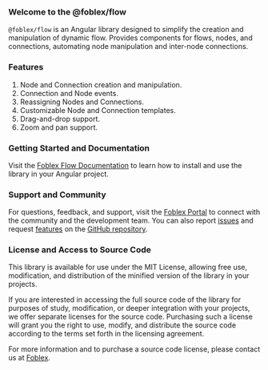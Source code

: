 ### Welcome to the @foblex/flow

`@foblex/flow` is an Angular library designed to simplify the creation and manipulation of dynamic flow. Provides components for flows, nodes, and connections, automating node manipulation and inter-node connections.

### Features

1. Node and Connection creation and manipulation.
2. Connection and Node events.
3. Reassigning Nodes and Connections.
4. Customizable Node and Connection templates.
5. Drag-and-drop support.
6. Zoom and pan support.

### Getting Started and Documentation

Visit the [Foblex Flow Documentation](https://foblex.com/flow/documentation/get-started) to learn how to install and use the library in your Angular project.

### Support and Community

For questions, feedback, and support, visit the [Foblex Portal](https://www.foblex.com/flow/home) to connect with the community and the development team.
You can also report [issues](https://github.com/Foblex/flow/issues) and request [features](https://github.com/Foblex/flow/discussions) on the [GitHub repository](https://github.com/Foblex/flow).

### License and Access to Source Code

This library is available for use under the MIT License, allowing free use, modification, and distribution of the minified version of the library in your projects.

If you are interested in accessing the full source code of the library for purposes of study, modification, or deeper integration with your projects, we offer separate licenses for the source code. Purchasing such a license will grant you the right to use, modify, and distribute the source code according to the terms set forth in the licensing agreement.

For more information and to purchase a source code license, please contact us at [Foblex](https://www.foblex.com/flow/home).
